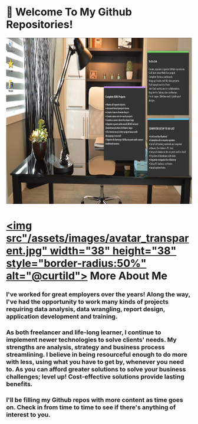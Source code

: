 # 👋 Welcome To My Github Repositories!
<img src="/assets/images/officework.jpg" width="1000" height="450"/>
<br/>

# <a href="#"><img src"/assets/images/avatar_transparent.jpg" width="38" height="38" style="border-radius:50%" alt="@curtild"></a> More About Me
### I've worked for great employers over the years! Along the way, I've had the opportunity to work many kinds of projects requiring data analysis, data wrangling, report design, application development and training.

### As both freelancer and life-long learner, I continue to implement newer technologies to solve clients' needs. My strengths are analysis, strategy and business process streamlining. I believe in being resourceful enough to do more with less, using what you have to get by, whenever you need to. As you can afford greater solutions to solve your business challenges; level up! Cost-effective solutions provide lasting benefits. 

### I'll be filling my Github repos with more content as time goes on. Check in from time to time to see if there's anything of interest to you.







<!--
**curtild/curtild** is a ✨ _special_ ✨ repository because its `README.md` (this file) appears on your GitHub profile.
<a href="#"><img class="avatar avatar-user" src="https://avatars.githubusercontent.com/u/20559941?s=48&amp;v=4" width="38" height="38" style="border-radius:50%" alt="@curtild"></a> 
Here are some ideas to get you started:

- 🔭 I’m currently working on ...
- 🌱 I’m currently learning ...
- 👯 I’m looking to collaborate on ...
- 🤔 I’m looking for help with ...
- 💬 Ask me about ...
- 📫 How to reach me: ...
- 😄 Pronouns: ...
- ⚡ Fun fact: ...
-->
